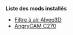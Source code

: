**Liste des mods installés**

- [Filtre à air Alveo3D](https://github.com/Itzo1978/Voron-2.4/tree/main/VoronMods/Air%20Filter%20Alveo3D%20for%20Voron%202.4)
- [AngryCAM C270](https://www.printables.com/fr/model/487010-angrycam-logitech-c270-voron)
